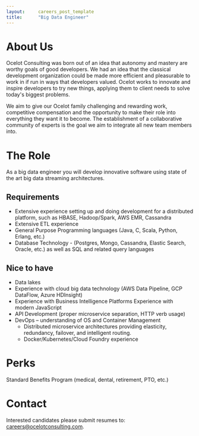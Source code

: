 ```yaml
---
layout:     careers_post_template
title:      "Big Data Engineer"
---
```


# About Us

Ocelot Consulting was born out of an idea that autonomy and mastery are worthy goals of good developers. We had an idea that the classical development organization could be made more efficient and pleasurable to work in if run in ways that developers valued. Ocelot works to innovate and inspire developers to try new things, applying them to client needs to solve today's biggest problems.

We aim to give our Ocelot family challenging and rewarding work, competitive compensation and the opportunity to make their role into everything they want it to become. The establishment of a collaborative community of experts is the goal we aim to integrate all new team members into.

# The Role
As a big data engineer you will develop innovative software using state of the art big data streaming architectures.

## Requirements

* Extensive experience setting up and doing development for a distributed platform, such as HBASE, Hadoop/Spark, AWS EMR, Cassandra
* Extensive ETL experience
* General Purpose Programming languages (Java, C, Scala, Python, Erlang, etc.)
* Database Technology - (Postgres, Mongo, Cassandra, Elastic Search, Oracle, etc.) as well as SQL and related query languages

## Nice to have
* Data lakes
* Experience with cloud big data technology (AWS Data Pipeline, GCP DataFlow, Azure HDInsight)
* Experience with Business Intelligence Platforms
Experience with modern JavaScript
* API Development (proper microservice separation, HTTP verb usage)
* DevOps – understanding of OS and Container Management
  * Distributed microservice architectures providing elasticity, redundancy, failover, and intelligent routing.
  * Docker/Kubernetes/Cloud Foundry experience

# Perks
Standard Benefits Program (medical, dental, retirement, PTO, etc.)

# Contact
Interested candidates please submit resumes to: [careers@ocelotconsulting.com](mailto:careers@ocelotconsulting.com).
